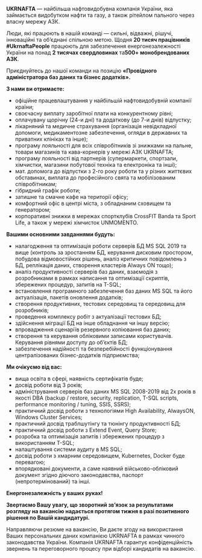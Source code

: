 **UKRNAFTA** — найбільша нафтовидобувна компанія України, яка займається
видобутком нафти та газу, а також рітейлом пального через власну мережу АЗК.

Люди, які працюють в нашій команді — сильні, відважні, рішучі, інноваційні та
об’єднані спільною метою. Щодня **20 тисяч працівників #UkrnaftaPeople**
працюють для забезпечення енергонезалежності України на понад **2 тисячах
свердловинах** та**500+ монобрендованих АЗК**.

Приєднуйтесь до нашої команди на позицію **«Провідного адміністратора баз
даних та бізнес додатків».**

**З нами ви отримаєте:**

  * офіційне працевлаштування у найбільшій нафтовидобувній компанії країни;
  * своєчасну виплату заробітної плати на конкурентному рівні;
  * оплачувану щорічну (24-и дні) та додаткову (до 7-и днів) відпустку;
  * лікарняний та медичне страхування (організація невідкладної допомоги, медикаментозне забезпечення, огляди в державних та приватних клініках та інше);
  * програму лояльності для всіх співробітників зі знижками на пальне, товари магазинів та кава-корнерів у мережі АЗК UKRNAFTA;
  * програму лояльності від партнерів (супермаркети, спортзали, хімчистки, магазини побутової техніка та електроніка та інші);
  * мат. допомога до відпустки з 2-го року роботи та у різних життєвих обставинах, виплата до професійного свята та мобілізованим співробітникам;
  * гібридний графік роботи;
  * затишне та смачне кафе на території офісу;
  * комфортний офіс в центрі міста, з обладнаним сховищем та генератором;
  * корпоративні знижки в мережах спортклубів CrossFIT Banda та Sport Life, а також у мережі хімчисток UNMOMENTO.

**Вашими основними завданнями будуть:**

  * налагодження та оптимізація роботи серверів БД MS SQL 2019 та вище (контроль за зростанням БД, керування дисковим простором, побудова відмовостійких рішень, аналіз критичних повідомлень з БД, реплікація даних, створення кластерів Always ON тощо);
  * аналіз продуктивності серверів баз даних, взаємодія з розробниками в рамках написання та оптимізації скриптів, збережених процедур, запитів на T-SQL;
  * встановлення програмного забезпечення баз даних MS SQL та його актуалізація, пакетів оновлення додатків;
  * створення продуктивних, тестових середовищ та середовищ для розробників;
  * проведення комплексу робіт з актуалізації тестових БД;
  * здійснення міграції БД на інше обладнання чи іншу версію;
  * впровадження сценаріїв резервного копіювання баз даних;
  * створення та керування обліковими записами користувачів. Керування рівнями доступу до об’єктів БД;
  * забезпечення надійності та безперебійності функціонування централізованих бізнес-додатків підприємства;  

**Ми очікуємо від вас:**

  * вища освіта в сфері, наявність сертифікатів буде;
  * досвід роботи від 3 років;
  * адміністрування серверів баз даних MS SQL 2008-2019 від 2х років в якості DBA (backup / restore, security, replication, T-SQL scripts, performance monitoring / tuning, SSIS, SSRS);
  * практичний досвід роботи з технологіями High Availability, AlwaysON, Windows Cluster Services;
  * практичний досвід траблшутінгу та тюнінгу продуктивності БД;
  * практичний досвід роботи з Extend Event, Query Store;
  * розробка та оптимізація запитів і збережених процедур з використанням T-SQL;
  * налаштування системи аудиту в MS SQL;
  * досвід роботи з хмарним середовищем, Kubernetes, Docker буде перевагою;
  * впорядковані документи, а саме наявний військово-обліковий документ згідно діючого законодавства, паспорт (непротермінований) та інші.

**Енергонезалежність у ваших руках!**

**Звертаємо Вашу увагу, що зворотний зв’язок за результатами розгляду на
вакансію надається протягом тижня в разі позитивного рішення по Вашій
кандидатурі.**

Направляючи резюме на вакансію, Ви даєте згоду на використання Ваших
персональних даних компанією UKRNAFTA в рамках чинного законодавства України.
Компанія UKRNAFTA гарантує конфіденційність звернень та переговорного процесу
при відборі кандидатів на вакансію.